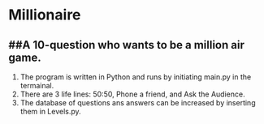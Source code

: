 # Millionaire
##A 10-question who wants to be a million air game.
--------------------------------------------------------------------
1. The program is written in Python and runs by initiating main.py in the termainal. 
2. There are 3 life lines: 50:50, Phone a friend, and Ask the Audience. 
3. The database of questions ans answers can be increased by inserting them in Levels.py.